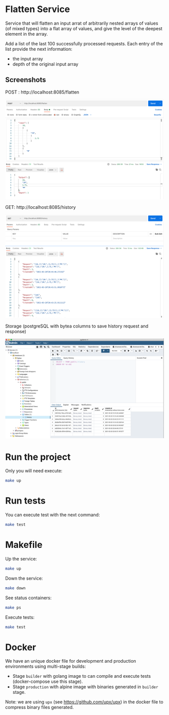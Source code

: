 # Flatten Service

Service that will flatten an input arrat of arbitrarily nested arrays of values (of mixed types) into a flat array of values,
and give the level of the deepest element in the array.

Add a list of the last 100 successfully processed requests. Each entry of the list provide the next information:
- the input array
- depth of the original input array

## Screenshots

POST : http://localhost:8085/flatten

![flatten](demo/flatten.png)

GET: http://localhost:8085/history

![history](demo/history.png)

Storage (postgreSQL with bytea columns to save history request and response)

![history](demo/postgreSQL.png)

# Run the project

Only you will need execute:

```bash
make up
```

# Run tests

You can execute test with the next command:

```bash
make test
```

# Makefile

Up the service:

```bash
make up
```

Down the service:

```bash
make down
```

See status containers:

```bash
make ps
```

Execute tests:

```bash
make test
```

# Docker

We have an unique docker file for development and production environments using multi-stage builds:

- Stage `builder` with golang image to can compile and execute tests (docker-compose use this stage).
- Stage `production` with alpine image with binaries generated in `builder` stage.

Note: we are using `upx` (see https://github.com/upx/upx) in the docker file to compress binary files generated.
